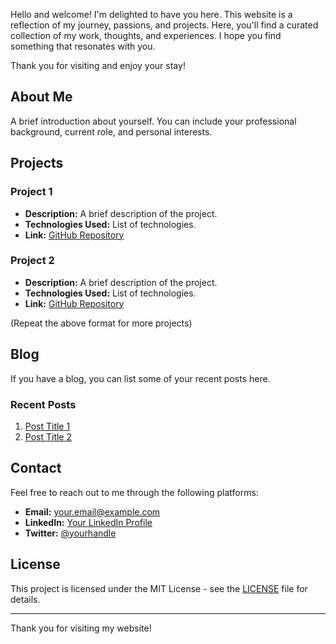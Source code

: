 Hello and welcome! I'm delighted to have you here. This website is a reflection of my journey, passions, and projects. Here, you'll find a curated collection of my work, thoughts, and experiences. I hope you find something that resonates with you.

Thank you for visiting and enjoy your stay!


## About Me

A brief introduction about yourself. You can include your professional background, current role, and personal interests.

## Projects

### Project 1
- **Description:** A brief description of the project.
- **Technologies Used:** List of technologies.
- **Link:** [GitHub Repository](https://github.com/yourusername/project1)

### Project 2
- **Description:** A brief description of the project.
- **Technologies Used:** List of technologies.
- **Link:** [GitHub Repository](https://github.com/yourusername/project2)

(Repeat the above format for more projects)

## Blog

If you have a blog, you can list some of your recent posts here.

### Recent Posts
1. [Post Title 1](https://yourbloglink.com/post1)
2. [Post Title 2](https://yourbloglink.com/post2)

## Contact

Feel free to reach out to me through the following platforms:

- **Email:** [your.email@example.com](mailto:your.email@example.com)
- **LinkedIn:** [Your LinkedIn Profile](https://www.linkedin.com/in/yourprofile)
- **Twitter:** [@yourhandle](https://twitter.com/yourhandle)

## License

This project is licensed under the MIT License - see the [LICENSE](LICENSE) file for details.

---

Thank you for visiting my website!
